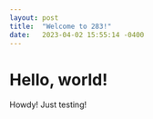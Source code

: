 ```yaml
---
layout: post
title:  "Welcome to 283!" 
date:   2023-04-02 15:55:14 -0400
---
```


# Hello, world!

Howdy! Just testing!